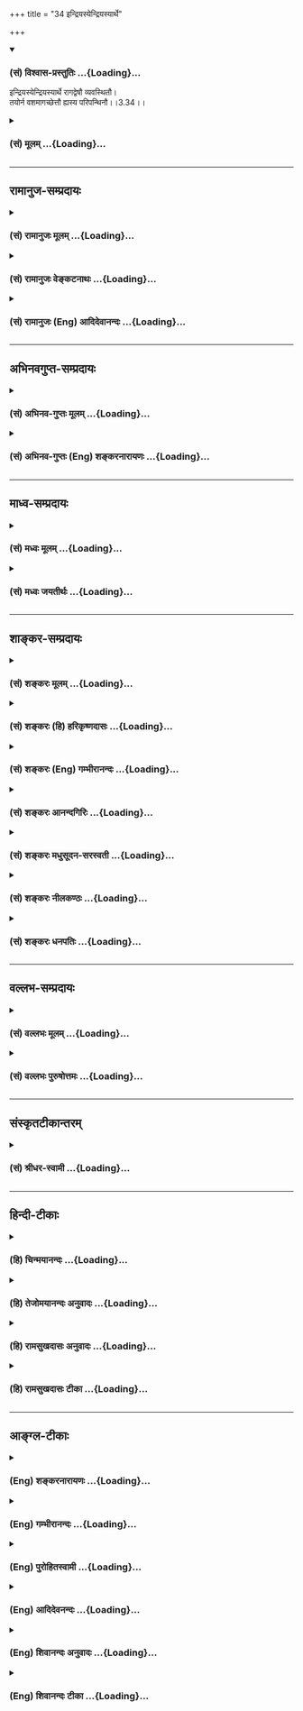 +++
title = "34 इन्द्रियस्येन्द्रियस्यार्थे"

+++
<div class="js_include" newlevelforh1="3" title="(सं) विश्वास-प्रस्तुतिः" unfilled url="/purANam_vaiShNavam/mahAbhAratam/06-bhIShma-parva/03-bhagavad-gItA-parva/saMskRtam/vishvAsa-prastutiH/03_karma-yogaH/34_indriyasyendriyas.md">
<details open><summary><h3>(सं) विश्वास-प्रस्तुतिः ...{Loading}...</h3></summary>

इन्द्रियस्येन्द्रियस्यार्थे रागद्वेषौ व्यवस्थितौ।  
तयोर्न वशमागच्छेत्तौ ह्यस्य परिपन्थिनौ।।3.34।।
</details>
</div>
<div class="js_include collapsed" newlevelforh1="3" title="(सं) मूलम्" unfilled url="/purANam_vaiShNavam/mahAbhAratam/06-bhIShma-parva/03-bhagavad-gItA-parva/saMskRtam/mUlam/03_karma-yogaH/34_indriyasyendriyas.md">
<details><summary><h3>(सं) मूलम् ...{Loading}...</h3></summary>

इन्द्रियस्येन्द्रियस्यार्थे रागद्वेषौ व्यवस्थितौ।  
तयोर्न वशमागच्छेत्तौ ह्यस्य परिपन्थिनौ।।3.34।।
</details>
</div>


_________________
## रामानुज-सम्प्रदायः
<div class="js_include collapsed" newlevelforh1="3" title="(सं) रामानुजः मूलम्" unfilled url="/purANam_vaiShNavam/mahAbhAratam/06-bhIShma-parva/03-bhagavad-gItA-parva/saMskRtam/rAmAnujaH/mUlam/03_karma-yogaH/34_indriyasyendriyas.md">
<details><summary><h3>(सं) रामानुजः मूलम् ...{Loading}...</h3></summary>

।।3.34।। श्रोत्रदिज्ञाने**न्द्रियस्य** अर्थे शब्दादौ
वागादिकर्मे**न्द्रियस्य** च **अर्थे** वचनादौ
प्राचीनवासनाजनिततदनुबुभूषारूपो रागः अवर्जनीयो व्यवस्थितः तदनुभवे
प्रतिहते च अवर्जनीयो द्वेषो व्यवस्थितः तौ एव ज्ञानयोगाय यतमानं
नियमितसर्वेन्द्रियं स्ववशे कृत्वा प्रसह्य स्वकार्येषु नियोजयतः। ततः च
अयम् आत्मस्वरूपानुभवविमुखो विनष्टो भवति। **तयोः न वशम् आगच्छेत्**
ज्ञानयोगारम्भेण रागद्वेषवशम् आगम्य न विनश्येत्। तौ रागद्वेषौ **हि अस्य**
दुर्जयौ शत्रू आत्मज्ञानाभ्यासं वारयतः।

</details>
</div>
<div class="js_include collapsed" newlevelforh1="3" title="(सं) रामानुजः वेङ्कटनाथः" unfilled url="/purANam_vaiShNavam/mahAbhAratam/06-bhIShma-parva/03-bhagavad-gItA-parva/saMskRtam/rAmAnujaH/venkaTanAthaH/03_karma-yogaH/34_indriyasyendriyas.md">
<details><summary><h3>(सं) रामानुजः वेङ्कटनाथः ...{Loading}...</h3></summary>

  
  
।।3.34।। वासनायाः स्वानुरूपचेष्टाहेतुत्वेऽवान्तरव्यापारोऽनन्तरमुच्यत
इत्यभिप्रायेणाह प्रकृत्यनुयायित्वेति। इन्द्रियस्येन्द्रियस्येति वीप्सा
सर्वेन्द्रियसङ्ग्रहार्थेत्यभिप्रायेण ज्ञानेन्द्रियकर्मेन्द्रियोपादानम्।
अर्थशब्दोऽत्र विषयपरः। साध्यस्य च
व्यापारविषयत्वाद्वचनादेरप्यत्रार्थशब्दार्थता दर्शिता। व्यवस्थितौ
इत्यत्रोपसर्गार्थविवरणम् अवर्जनीय इति। वासनाया इच्छाद्वारेणैव
प्रवृत्तिहेतुत्ववचनात् ज्ञानवासनैव कर्महेतुत्ववेषेण कर्मवासनत्युच्यते न
तु वासनान्तरमस्तीत्यपि सूचितं भवति। इन्द्रियस्येन्द्रियस्यार्थे रागद्वेषौ
व्यवस्थितौ इत्युक्ते शब्दादिविषयेषु रागवद्द्वेषोऽपि किं स्वरसवाही इति
शङ्का स्यात् तद्व्युदासायाहतदनुभव इति। ततः किं इति शङ्कायांसदृशं चेष्टते
3।33 इत्यनेनैकीकृत्यानुसन्दधानस्तात्पर्यार्थमाहतावेवमिति।
एवमुक्तवासनानुयायित्वप्रकारेणेत्यर्थः। नियमितसर्वेन्द्रियमित्यनेन बलात्
क्षणमात्रनिमीलनादिनियमनमुच्यतेस्वकार्येष्विति विषयानुभवेषु वचनादानादिषु
कर्मसु चेत्यर्थः। सङ्गात्सञ्जायते इत्यारभ्यबुद्धिनाशात्प्रणश्यति 2।6263
इत्यन्तं पूर्वप्रपञ्चितमवसरे स्मारयति ततश्चायमिति। तयोर्न वशमागच्छेत्
इत्येतन्न तावद्रागद्वेषनिषेधमात्रम् तदा ह्यौचित्यात् ज्ञानयोगाङ्गविधानं
स्यात्। तच्च ज्ञानयोगानादरणीयताप्रकरणासङ्गतम् अतोऽत्र यया वचनव्यक्त्या
ज्ञानयोगानादरणीयता सूच्येत सैव ग्राह्येत्यभिप्रायेणाह ज्ञानयोगेति।
कर्मयोगारम्भे तु चिराभ्यस्तसजातीयविषयेषु प्रवृत्तेर्न
रागद्वेषयोर्बलात्कार इति भावः। आगम्य न विनश्येदिति विनाशहेतुभूतं
तद्वशगमनं परिहरेदित्यर्थः। तद्वशगमने कथं विनाशः इति शङ्कायां
चतुर्थपादमवतारयतितौ हीति। काम एष क्रोध एषः 3।37़ इत्यादिभिः
श्लोकैर्वक्ष्यमाणमाकारमभिप्रेत्यदुर्जयौ शत्रू इत्युक्तम्। परिपन्थित्वं
प्रकृतविषयं योजयति आत्मज्ञानाभ्यासं वारयत इति। मुक्तिघण्टापथे
लुण्टाकवदवस्थितावित्यर्थः।  
  

</details>
</div>
<div class="js_include collapsed" newlevelforh1="3" title="(सं) रामानुजः (Eng) आदिदेवानन्दः" unfilled url="/purANam_vaiShNavam/mahAbhAratam/06-bhIShma-parva/03-bhagavad-gItA-parva/saMskRtam/rAmAnujaH/english/AdidevAnandaH/03_karma-yogaH/34_indriyasyendriyas.md">
<details><summary><h3>(सं) रामानुजः (Eng) आदिदेवानन्दः ...{Loading}...</h3></summary>

3.34 An unavoidable attraction has been fixed for organs of sense like
ear towards the objects like sound, and for organs of action like that
of tongue towards their objects like tasty food. This longing is in the
form of desire to experience these objects, which is caused by old
subtle impressions. When their experience is thwarted, an unavoidable
aversion is experienced. Thus, these two, attachment and aversion, bring
under their control one who aspires to follow Jnana Yoga, and forcibly
engage him in actions appropriate to them, in spite of his having
established some sort of control over the senses. Such an aspirant fails
to get the experience of the self, and therefore becomes completely
lost. So no one practising Jnana Yoga should come under the sway of
attachment and aversion, which are ruinous. These two, attachment and
aversion, are indeed his unconerable foes that deter him from the
practice of Jnana Yoga.

</details>
</div>


_________________
## अभिनवगुप्त-सम्प्रदायः
<div class="js_include collapsed" newlevelforh1="3" title="(सं) अभिनव-गुप्तः मूलम्" unfilled url="/purANam_vaiShNavam/mahAbhAratam/06-bhIShma-parva/03-bhagavad-gItA-parva/saMskRtam/abhinava-guptaH/mUlam/03_karma-yogaH/34_indriyasyendriyas.md">
<details><summary><h3>(सं) अभिनव-गुप्तः मूलम् ...{Loading}...</h3></summary>

।।3.34 3.35।। कथं तर्हि बन्धः इत्थमित्युच्यते +++(N omits इत्थम् K omits
इति)+++। इन्द्रियस्येति। श्रेयानिति। संसारी च प्रतिविषयं रागं द्वेषं च
गृह्णाति यतः कर्माणि आत्मकर्तृकाण्येव विमूढत्वादभिमन्यते इति सममपि
भोजनादिव्यवहारं कुर्वतोः ज्ञानिसंसारिणोरस्त्ययं विशेषः। अयं नः
सिद्धान्तः सर्वथा मुक्तसंगस्य स्वधर्मचारिणो नास्ति कश्चित्
पुण्यपापात्मको बन्धः। स्वधर्मो हि हृदयादनपायी स्वरसनिरूढ +++(N K निगूढः)+++
एव न तेन कश्चिदपि रिक्तो जन्तुर्जायते इत्यत्याज्यः।

</details>
</div>
<div class="js_include collapsed" newlevelforh1="3" title="(सं) अभिनव-गुप्तः (Eng) शङ्करनारायणः" unfilled url="/purANam_vaiShNavam/mahAbhAratam/06-bhIShma-parva/03-bhagavad-gItA-parva/saMskRtam/abhinava-guptaH/english/shankaranArAyaNaH/03_karma-yogaH/34_indriyasyendriyas.md">
<details><summary><h3>(सं) अभिनव-गुप्तः (Eng) शङ्करनारायणः ...{Loading}...</h3></summary>

3.34 See Comment under 3.35

</details>
</div>


_________________
## माध्व-सम्प्रदायः
<div class="js_include collapsed" newlevelforh1="3" title="(सं) मध्वः मूलम्" unfilled url="/purANam_vaiShNavam/mahAbhAratam/06-bhIShma-parva/03-bhagavad-gItA-parva/saMskRtam/madhvaH/mUlam/03_karma-yogaH/34_indriyasyendriyas.md">
<details><summary><h3>(सं) मध्वः मूलम् ...{Loading}...</h3></summary>

।।3.34।। तथापि शक्तितो निग्रहः कार्यः। निग्रहात्सद्यः प्रयोजनाभावेऽपि
भवत्येवातिप्रयत्नत इत्याशयवानाह इन्द्रियस्येति। तथा ह्युक्तम् संस्कारो
बलवानेष ब्रह्माद्या अपि तद्वशाः। तथापि सोऽन्यथाकर्तुं शक्यतेऽतिप्रयत्नतः
इति।

</details>
</div>
<div class="js_include collapsed" newlevelforh1="3" title="(सं) मध्वः जयतीर्थः" unfilled url="/purANam_vaiShNavam/mahAbhAratam/06-bhIShma-parva/03-bhagavad-gItA-parva/saMskRtam/madhvaH/jayatIrthaH/03_karma-yogaH/34_indriyasyendriyas.md">
<details><summary><h3>(सं) मध्वः जयतीर्थः ...{Loading}...</h3></summary>

।।3.34।। इन्द्रियस्य इत्यस्य सङ्गतिमाह **तथापी**ति। एवं तर्हिमयि सर्वाणि
कर्माणि 3।30 इतिविधानं फलकथनं च व्यर्थमित्याशङ्क्येति भावः।
यद्यपिप्रकृतिं यान्ति भूतानि 3।33 इति निग्रहोऽकिञ्चित्करस्तस्यापि
व्याहतमेतदुच्यत इत्यत उक्तं **निग्रहा**दिति।
निग्रहादित्याद्याशयवांस्तथापीत्याद्याहेति योजना। अत्रागमसम्मतिमाह
**तथाही**ति।

</details>
</div>


_________________
## शाङ्कर-सम्प्रदायः
<div class="js_include collapsed" newlevelforh1="3" title="(सं) शङ्करः मूलम्" unfilled url="/purANam_vaiShNavam/mahAbhAratam/06-bhIShma-parva/03-bhagavad-gItA-parva/saMskRtam/shankaraH/mUlam/03_karma-yogaH/34_indriyasyendriyas.md">
<details><summary><h3>(सं) शङ्करः मूलम् ...{Loading}...</h3></summary>

।।3.34।। **इन्द्रियस्येन्द्रियस्य अर्थे** सर्वेन्द्रियाणामर्थे
शब्दादिविषये इष्टे रागः अनिष्टे द्वेषः इत्येवं प्रतीन्द्रियार्थं
**रागद्वेषौ** अवश्यंभाविनौ तत्र अयं पुरुषकारस्य शास्त्रार्थस्य च विषय
उच्यते। शास्त्रार्थे प्रवृत्तः पूर्वमेव रागद्वेषयोर्वशं नागच्छेत्। या हि
पुरुषस्य प्रकृतिः सा रागद्वेषपुरःसरैव स्वकार्ये पुरुषं प्रवर्तयति। तदा
स्वधर्मपरित्यागः परधर्मानुष्ठानं च भवति। यदा पुनः रागद्वेषौ
तत्प्रतिपक्षेण नियमयति तदा शास्त्रदृष्टिरेव पुरुषः भवति न प्रकृतिवशः।
तस्मात् **तयोः** रागद्वेषयोः **वशं न आगच्छेत्** यतः **तौ हि अस्य**
पुरुषस्य **परिपन्थिनौ** श्रेयोमार्गस्य विघ्नकर्तारौ तस्करौ इव
पथीत्यर्थः।। तत्र रागद्वेषप्रयुक्तो मन्यते शास्त्रार्थमप्यन्यथा
परधर्मोऽपि धर्मत्वात् अनुष्ठेय एव इति तदसत्

</details>
</div>
<div class="js_include collapsed" newlevelforh1="3" title="(सं) शङ्करः (हि) हरिकृष्णदासः" unfilled url="/purANam_vaiShNavam/mahAbhAratam/06-bhIShma-parva/03-bhagavad-gItA-parva/saMskRtam/shankaraH/hindI/harikRShNadAsaH/03_karma-yogaH/34_indriyasyendriyas.md">
<details><summary><h3>(सं) शङ्करः (हि) हरिकृष्णदासः ...{Loading}...</h3></summary>

।।3.34।। यदि सभी जीव अपनीअपनी प्रकृतिके अनुरूप ही चेष्टा करते हैं
प्रकृतिसे रहित कोई है ही नहीं तब तो पुरुषके प्रयत्नकी आवश्यकता न रहनेसे
विधिनिषेध बतलानेवाला शास्त्र निरर्थक होगा इसपर यह कहते हैं इन्द्रिय
इन्द्रियके अर्थमें अर्थात् सभी इन्द्रियोंके शब्दादि विषयोंमें राग और
द्वेष स्थित हैं अर्थात् इष्टमें राग और अनिष्टमें द्वेष ऐसे प्रत्येक
इन्द्रियके विषयमें राग और द्वेष दोनों अवश्य रहते हैं। वहाँ
पुरुषप्रयत्नकी और शास्त्रकी आवश्यकताका विषय इस प्रकार बतलाते हैं
शास्त्रानुसार बर्तनेमें लगे हुए मनुष्यको चाहिये कि वह पहलेसे ही
रागद्वेषके वशमें न हो। अभिप्राय यह कि मनुष्यकी जो प्रकृति है वह
रागद्वेषपूर्वक ही अपने कार्यमें मनुष्यको नियुक्त करती है। तब स्वाभाविक
ही स्वधर्मका त्याग और परधर्मका अनुष्ठान होता है। परंतु जब यह जीव
प्रतिपक्षभावनासे रागद्वेषका संयम कर लेता है तब केवल शास्त्रदृष्टिवाला हो
जाता है फिर यह प्रकृतिके वशमें नहीं रहता। इसलिये ( कहते हैं कि )
मनुष्यको रागद्वेषके वशमें नहीं होना चाहिये क्योंकि वे ( रागद्वेष ) ही इस
जीवके परिपन्थी हैं अर्थात् चोरकी भाँति कल्याणमार्गमें विघ्न करनेवाले
हैं।

</details>
</div>
<div class="js_include collapsed" newlevelforh1="3" title="(सं) शङ्करः (Eng) गम्भीरानन्दः" unfilled url="/purANam_vaiShNavam/mahAbhAratam/06-bhIShma-parva/03-bhagavad-gItA-parva/saMskRtam/shankaraH/english/gambhIrAnandaH/03_karma-yogaH/34_indriyasyendriyas.md">
<details><summary><h3>(सं) शङ्करः (Eng) गम्भीरानन्दः ...{Loading}...</h3></summary>

3.34 Raga-dvesau, attraction and repulsion, in the following
manner-attraction towards desirable things, and repulsion against
undesirable things; (vyavasthitau, are ordained,) are sure to occur,
arthe, with regard to objects such as sound etc.; indriyasya indriyasya,
of all the organs, with regard to each of the organs. As to that, the
scope of personal effort and scriptural purpose are being stated as
follows: One who is engaged in the subject-matter of the scriptures
should, in the very beginning, not come under the influence of love and
hatred. For, that which is the nature of a person impels him to his
actions, verily under the influence eof love and hatred. And then follow
the rejection of one's own duty and the undertaking of somody else's
duty. On the other hand, when a person controls love and hatred with the
help of their opposites \[Ignorance, the cause of love and hatred, has
discrimination as its opposite.\], then he becomes mindful only of the
scriptural teachings; he ceases to be led by his nature. Therefore, na
agacchet, one should not come; vasam, under the sway; tayoh, of these
two, of love and hatred; hi because; tau, they; are asya, his, this
person's pari-panthinau, adversaries, who, like robbers, put obstacles
on his way to Liberation. This is the meaning. In this world, one
impelled by love and hatred misinterprets even the teaching of the
scriptures, and thinks that somody else's duty, too, has to be
undertaken just because it is a duty! That is wrong:

</details>
</div>
<div class="js_include collapsed" newlevelforh1="3" title="(सं) शङ्करः आनन्दगिरिः" unfilled url="/purANam_vaiShNavam/mahAbhAratam/06-bhIShma-parva/03-bhagavad-gItA-parva/saMskRtam/shankaraH/AnandagiriH/03_karma-yogaH/34_indriyasyendriyas.md">
<details><summary><h3>(सं) शङ्करः आनन्दगिरिः ...{Loading}...</h3></summary>

।।3.34।। सर्वस्य भूतवर्गस्य प्रकृतिवशवर्तित्वे
लौकिकवैदिकपुरुषकारविषयाभावाद्विधिनिषेधानर्थक्यमिति शङ्कते **यदीति।** ननु
यस्य न प्रकृतिरस्ति तस्य पुरुषकारसंभवादर्थवत्त्वं तद्विषये
विधिनिषेधयोर्भविष्यति नेत्याह **नचेति।** शङ्कितदोषं श्लोकेन परिहरति
**इदमित्यादिना।** वीप्सायाः सर्वकरणागोचरत्वं दर्शयति **सर्वेति।**
प्रत्यर्थं रागद्वेषयोरव्यवस्थायाः प्राप्तौ प्रत्यादिशति **इष्ट इति।**
प्रतिविषयं विभागेन तयोरन्यतरस्यावश्यकत्वेऽपि पुरुषकारविषयाभावप्रयुक्त्या
प्रागुक्तं दूषणं कथं समाधेयमित्याशङ्क्याह **तत्रेति।**
तयोरित्याद्यवतारितं भागं विभजते **शास्त्रार्थ इति।**
प्रकृतिवशत्वाज्जन्तोर्नैव नियोज्यत्वमित्याशङ्क्याह **या** **हीति।**
रागद्वेषद्वारा प्रकृतिवशवर्तित्वे स्वधर्मत्यागादि दुर्वारमित्युक्तम्
इदानीं विवेकविज्ञानेन रागादिनिवारणे शास्त्रीयदृष्ट्या प्रकृतिपारवश्यं
परिहर्तुं शक्यमित्याह **यदेति।** मिथ्याज्ञाननिबन्धनौ हि रागद्वेषौ
तत्प्रतिपक्षत्वं विवेकविज्ञानस्य मिथ्याज्ञानविरोधित्वादवधेयम्।
रागद्वेषयोर्मूलनिवृत्त्या निवृत्तौ प्रतिबन्धध्वंसे
कार्यसिद्धिमभिसंधायोक्तं **तदेति।** एवकारस्यान्ययोगव्यवच्छेदकत्वं
दर्शयति **नेति।** पूर्वोक्तं नियोगमुपसंहरति **तस्मादिति।** तत्र हेतुमाह
**यत इति।** हिशब्दोपात्तो हेतुर्यत इति प्रकटितः स च पूर्वेण तच्छब्देन
संबन्धनीयः। पुरुषपरिपन्थित्वमेव तयोः सोदाहरणं स्फोरयति
**श्रेयोमार्गस्येति।**

</details>
</div>
<div class="js_include collapsed" newlevelforh1="3" title="(सं) शङ्करः मधुसूदन-सरस्वती" unfilled url="/purANam_vaiShNavam/mahAbhAratam/06-bhIShma-parva/03-bhagavad-gItA-parva/saMskRtam/shankaraH/madhusUdana-sarasvatI/03_karma-yogaH/34_indriyasyendriyas.md">
<details><summary><h3>(सं) शङ्करः मधुसूदन-सरस्वती ...{Loading}...</h3></summary>

।।3.34।। ननु सर्वस्य प्राणिवर्गस्य प्रकृतिवशवर्तित्वे
लौकिकवैदिकपुरुषकारविषयाभावाद्विधिनिषेधानर्थक्यं प्राप्तं नच
प्रकृतिशून्यः कश्चिदस्ति यं प्रति तदर्थवत्त्वं स्यादित्यत आह
इन्द्रिस्येन्द्रियस्येति वीप्सया सर्वेषामिन्द्रियाणामर्थे विषये शब्दे
स्पर्शे रुपे रसे गन्धे च एवं कर्मेन्द्रिविषयेऽपि वचनादावनुकूले
शास्त्रनिषिद्धेऽपि रागः प्रतिकूले शास्त्रविहितेऽपि द्वेष इत्येवं
प्रतीन्द्रियार्थं रागद्वेषौ व्यवस्थितावानुकूल्यप्रातिकूल्यव्यवस्थया
स्थितौ नत्वनियमेन सर्वत्र तौ भवतः। तत्र पुरुषकारस्य शास्त्रस्य चायं
विषयो यत्तयोर्वशं नागच्छेदिति। कथं। या हि पुरुषस्य प्रकृतिः सा
बलवदनिष्टानुबन्धित्वज्ञानाभावसहकृतेष्टसाधनत्वज्ञाननिबन्धनं रागं
पुरस्कृत्यैव शास्त्रनिषिद्धे कलञ्जभक्षणादौ प्रवर्तयति तथा
बलवदिष्टसाधनत्वज्ञानाभावसहकृतानिष्टसाधनत्वज्ञाननिबन्धनं द्वेषं
पुरस्कृत्यैव शास्त्रविहितादपि सन्ध्यावन्दनादेर्निवर्तयति। तत्र शास्त्रेण
प्रतिषिद्धस्य बलवदनिष्टानुबन्धित्वे ज्ञापिते सहकार्यभावात्केवलं
दृष्टेष्टसाधनताज्ञानं मधुविषसंपृक्तान्नभोजनइव तत्र न रागं जनयितुं
शक्नोति। एवं विहितस्य शास्त्रेण बलवदिष्टानुबन्धित्वे बोधिते
सहकार्यभावात्केवलमनिष्टसाधनत्वज्ञानं भोजनादाविव तत्र न द्वेषं जनयितुं
शक्नोति। ततश्चाप्रतिबद्धं शास्त्रं विहिते पुरुषं प्रवर्तयति निषिद्धाच्च
निवर्तयतीति शास्त्रीयविवेकविज्ञानप्राबल्येन स्वाभाविकरागद्वेषयोः
कारणोपमर्देनोपमर्दान्न प्रकृतिर्विपरीतमार्गे पुरुषं शास्त्रदृष्टिं
प्रवर्तयितुं शक्नोतीति न शास्त्रस्य पुरुषकारस्य च वैयर्थ्यप्रसङ्गः। तयो
रागद्वेषयोर्वशं नागच्छेत्तदधीनो न प्रवर्तेत निवर्तेत वा। किंतु
शास्त्रीयतद्विपक्षज्ञानेन तत्कारणविघटनद्वारा तौ नाशयेत्। हि यस्मात् तौ
रागद्वेषौ स्वाभाविकदोषप्रयुक्तौ अस्य पुरुषस्य श्रेयोर्थिनः परिपन्थिनौ
शत्रू श्रेयोमार्गस्य विघ्नकर्तारौ दस्यूइव पथिकस्य। इदं चद्वये ह
प्राजापत्या देवाश्चासुराश्च ततः कानीयसा एव देवा ज्यायसा असुरास्त एषु
लोकेष्वस्पर्धन्त इत्यादिश्रुतौ
स्वाभाविकरागद्वेषनिमित्तशास्त्रविपरीतप्रवृत्तिमसुरत्वेन
शास्त्रीयप्रवृत्तिं च देवत्वेन निरूप्य व्याख्यातमतिविस्तरेणेत्युपरम्यते।

</details>
</div>
<div class="js_include collapsed" newlevelforh1="3" title="(सं) शङ्करः नीलकण्ठः" unfilled url="/purANam_vaiShNavam/mahAbhAratam/06-bhIShma-parva/03-bhagavad-gItA-parva/saMskRtam/shankaraH/nIlakaNThaH/03_karma-yogaH/34_indriyasyendriyas.md">
<details><summary><h3>(सं) शङ्करः नीलकण्ठः ...{Loading}...</h3></summary>

।।3.34।। एवं तर्हि पुरुषस्य स्वातन्त्र्याभावाद्विधिनिषेधशास्त्रं
व्यर्थमित्याशङ्क्याह **इन्द्रियस्येति।** इन्द्रियस्येन्द्रियस्येति
द्विर्वचनं वीप्सायाम्। प्रतीन्द्रियं स्वे स्वेऽर्थे शब्दादौ वचनादौ च
विषये रागद्वेषौ अनुकूले रागः प्रतिकूले द्वेषश्च व्यवस्थितौ नित्यसंबद्धौ
तत्र तयोर्वशं नागच्छेदिति शास्त्रस्याभ्यनुज्ञा। पुरुषस्य च तदनुष्ठाने
स्वातन्त्र्यमस्ति। हि यतः तौ रागद्वेषावेवास्य प्राणिनः परिपन्थिनौ
विरोधिनौ दृष्टद्वारेण प्रवर्तकत्वात्। न तु प्रकृत्यनुसारी ईश्वरोऽस्य
परिपन्थी। तस्य वैषम्यादिदोषापत्तेः। अयं भावः यथा ह्यस्तनेन
स्वाज्ञोल्लङ्घनजेनापराधेन कुपितो राजाऽपराधिनं हि निगडादौ निग्रहीतुं
स्वीयान्भटान्प्रवर्तयति स एवाद्यतनेन दानमानेन प्रसादित एनं तेषामेव
भटानामाधिपत्ये नियुङ्क्ते। एवं पूर्वकर्मानुसारी ईश्वरो रागादिद्वारा
पुरुषं बाधमानोऽपि विधिप्रतिषेधशास्त्रानुसारिणा तेनैव भक्ति
ध्यानप्रणिधानेनावर्जितः एनं रागादिजये नियुङ्क्ते
तस्माद्विधिप्रतिषेधशास्त्रस्य नानर्थक्यम्। पुरुषस्य
स्वातन्त्र्यसत्त्वात्। नापीश्वरे वैषम्यादिकम्। प्राणिकर्मायत्तत्वादिति।

</details>
</div>
<div class="js_include collapsed" newlevelforh1="3" title="(सं) शङ्करः धनपतिः" unfilled url="/purANam_vaiShNavam/mahAbhAratam/06-bhIShma-parva/03-bhagavad-gItA-parva/saMskRtam/shankaraH/dhanapatiH/03_karma-yogaH/34_indriyasyendriyas.md">
<details><summary><h3>(सं) शङ्करः धनपतिः ...{Loading}...</h3></summary>

।।3.34।। ननु सर्वस्यापि प्राणिजातस्य प्रकृत्यायत्तत्वात्पुरुषकारस्य
विषयालाभाद्विधिनिषेधशास्त्रानर्थक्यं प्राप्तमित्याशङक्याह
**इन्द्रियस्येति।** सर्वेन्द्रियाणामर्थे शब्दादिविषये इष्टे रागोऽनिष्टे
द्वेष इति प्रतिविषयं रागद्वेषाववश्यंभाविनौ तस्मात्तयोर्वशं
नागच्छेत्तदधीनो न प्रवर्त्तेत। तत्रायमेव पुरुषप्रयत्नस्य शास्त्रस्य च
विषय उच्यते। तथाहि इन्द्रियार्थसंनिकर्षे पदार्थ ज्ञानं ततो
मिथ्याज्ञानवशात्तत्र रागादिः प्रकृतिश्च रागादिपुरःसरैव पुरुषं स्वकार्ये
प्रवर्तयति तदा निषिद्धाचरणं विहितत्यागश्च संपद्यते। यदा पुनः
शास्त्रदृष्ट्या पूर्वमेव यथावद्वस्तु प्रतिभाति तदा मिथ्याज्ञाननिवृत्त्या
रागादिर्निवर्तते। सहकारीनिवृत्त्या च प्रकृतिः प्रवर्तयितुं न शक्नोति।
तस्मात्प्रथममेव पुरुषकारेण रागद्वेषयोर्वशं नागच्छेत्। नच पुरुषकारे
शास्त्रे च प्रवृत्तिरेव न सिध्यति प्रकृत्तेः प्रतिबन्धिकायाः सत्त्वादिति
वाच्यम्। अदृष्टस्य दृष्टसामग्रींविना प्रतिबन्धकत्वाभावात्। ननु
तुल्यन्यायेन दृष्टस्यापि शास्त्रादौ प्रवृत्तिरुपस्यादृष्टापेक्षतया
प्रकृत्यधीनत्वमेव पुनरागतमिति चेत्तर्हि तदनुकूलसंस्कारोऽपि
ब्राह्मणाद्यधिकारिजनेऽस्त्येवेति न काचिदनुपपत्तिः। नच ततएव सर्वं
भविष्यति किं विधिनिषेधमोक्षपरैः शास्त्रैरिति वाच्यम्। अदृष्टस्य
दृष्टसामग्र्यपेक्षाया आवश्यकत्वस्योक्तत्वात्। तथाच यथा लोके संस्काररुपेण
स्थितस्य कामस्य कामिनीदर्शनमुद्बोधकं तथा शास्त्रमपि। ननु शास्त्रश्रवणे
प्रवृत्तिजनकस्य तस्य किमुद्दीपकमितिचेत् यथा जनकस्य क्रीडार्थमुद्यानं
गतस्याकस्मिकं सिद्धवाक्यश्रवणं यथावा कार्यान्तरवशाच्छ्रवणशालायामागतस्य
तत्रत्यशब्दश्रवणं यथावा केनचिल्लौकिकेन निमित्तेन मित्रतां प्राप्तस्य
कस्यचिच्छिष्टस्य वचनमिति गृहाणेत्यलं विस्तरेण। हि यस्मात्तौ रागद्वेषौ
अस्य पुरुषस्य परिपन्थिनौ श्रेयोमार्गस्य विघ्नकरौ तस्कराविव पथि।

</details>
</div>


_________________
## वल्लभ-सम्प्रदायः
<div class="js_include collapsed" newlevelforh1="3" title="(सं) वल्लभः मूलम्" unfilled url="/purANam_vaiShNavam/mahAbhAratam/06-bhIShma-parva/03-bhagavad-gItA-parva/saMskRtam/vallabhaH/mUlam/03_karma-yogaH/34_indriyasyendriyas.md">
<details><summary><h3>(सं) वल्लभः मूलम् ...{Loading}...</h3></summary>

।।3.34।। नन्वेवं सति विधिनिषेधवैयर्थ्यं
प्रकृत्यधीनत्वात्सर्वस्येत्याशङ्क्याह इन्द्रियस्येति। न हि विधिनिषेधौ
तत्त्वज्ञात्यन्ताज्ञयोः प्रवर्त्तकौ अविषयत्वात्। किन्तु मध्यमस्येति
इन्द्रियरसवानेवाधिकारीति तस्य प्रतीन्द्रियार्थं रागद्वेषावन्तरस्वकृतौ
व्यवस्थितौ तदनधीनत्वमेव सिद्धिहेतुरिति अतस्तयोर्न वशमागच्छेत् तौ ह्यस्य
परिपन्थिनौ विवेकवित्तस्य कुपथप्रापकौ प्रसभं घातकावित्यर्थः।

</details>
</div>
<div class="js_include collapsed" newlevelforh1="3" title="(सं) वल्लभः पुरुषोत्तमः" unfilled url="/purANam_vaiShNavam/mahAbhAratam/06-bhIShma-parva/03-bhagavad-gItA-parva/saMskRtam/vallabhaH/puruShottamaH/03_karma-yogaH/34_indriyasyendriyas.md">
<details><summary><h3>(सं) वल्लभः पुरुषोत्तमः ...{Loading}...</h3></summary>

  
  
।।3.34।। ननु प्रकृतेर्भगवद्दत्तसामर्थ्यान्निग्रहादीनामसाधकत्वे
पुरुषसज्जीवानां कथं फलसिद्धिः इत्यत आहुः इन्द्रियस्येन्द्रियस्यार्थ इति।
इन्द्रियस्य इन्द्रियाणां जात्यभिप्रायेणैकवचनम् इन्द्रियस्यार्थे रूपादौ
रागद्वेषौ व्यवस्थितौ नियतभाव्यौ। इष्टे रागोऽनिष्टे द्वेषः। अवश्यमेतौ
भाविनौ। तयोरिष्टानिष्टयोः रागद्वेषयोर्वा वशं नागच्छेत्। यतस्तावस्य
परिपन्थिनौ द्वेषिणौ मार्गविच्छेदकौ। अत्रायमर्थः मायायाः स्वीयान्तानां
तत्सम्बन्धिनां च मोहनसामर्थ्यं भगवता दत्तमतः पुरुषांशो जीव
इन्द्रियादिवशं नागच्छेत्तदा मोहो न भवेत्। मायायाः
स्वसम्बन्धिमोहकसामर्थ्यज्ञापनायैव पूर्वं भूतानीति नपुंसकलिङ्गमुक्तम्।
अत्रोपदेशे चास्येत्यनेन पुल्लिङ्गमुक्तं विषयादिसङ्गस्य मोहरूपत्वादेव
श्रीभागवते 3।31।35 न तथाऽस्य भवेन्मोहो बन्धश्चात्मप्रसङ्गतः।
योषित्सङ्गाद्यथा पुंसो यथा तत्सङ्गिसङ्गतः।। इत्युक्तम्।  
  

</details>
</div>


_________________
## संस्कृतटीकान्तरम्
<div class="js_include collapsed" newlevelforh1="3" title="(सं) श्रीधर-स्वामी" unfilled url="/purANam_vaiShNavam/mahAbhAratam/06-bhIShma-parva/03-bhagavad-gItA-parva/saMskRtam/shrIdhara-svAmI/03_karma-yogaH/34_indriyasyendriyas.md">
<details><summary><h3>(सं) श्रीधर-स्वामी ...{Loading}...</h3></summary>

।।3.34।। नन्वेवं प्रकृत्यधीनैव चेत्पुरुषस्य प्रवृत्तिः तर्हि
विधिनिषेधवैयर्थ्यं प्राप्तमित्याशङ्क्याह **इन्द्रियस्येन्द्रियस्येति।**
वीप्सया प्रत्येकं सर्वेषामिन्द्रियाणामित्युक्तम्। अर्थे
स्वस्वविषयेऽनुकूले रागः प्रतिकूले द्वेषश्चेत्येवं रागद्वेषौ
व्यवस्थिताववश्यंभाविनौ। ततश्च तदनुरूपा प्रवृत्तिरिति भूतानां प्रकृतिः
तथापि तयोर्वशवर्ती न भवेदिति शास्त्रेण नियम्यते। हि यस्मादस्य
मुमुक्षोस्तौ परिपन्थिनौ प्रतिपक्षौ। अयं भावः। विषयस्मरणादिना
रागद्वेषावुत्पाद्यानवहितं पुरुषमनर्थेऽपि गम्भीरे स्रोतसीव
प्रकृतिर्बलात्प्रवर्तयति शास्त्रं तु ततः प्रागेव विषयेषु
रागद्वेषप्रतिबन्धके परमेश्वरभजनादौ प्रवर्तयति।
गम्भीरस्रोतःपातात्पूर्वमेव नावमाश्रित इव नानर्थं प्राप्नोतीति।

</details>
</div>


_________________
## हिन्दी-टीकाः
<div class="js_include collapsed" newlevelforh1="3" title="(हि) चिन्मयानन्दः" unfilled url="/purANam_vaiShNavam/mahAbhAratam/06-bhIShma-parva/03-bhagavad-gItA-parva/hindI/chinmayAnandaH/03_karma-yogaH/34_indriyasyendriyas.md">
<details><summary><h3>(हि) चिन्मयानन्दः ...{Loading}...</h3></summary>

।।3.34।। पूर्व श्लोक में कहा गया था कि शास्त्राध्ययन करने वाला ज्ञानवान्
पुरुष भी नैतिकता का उच्च जीवन जीने में अपने को असमर्थ पाता है क्योंकि
उसकी कुछ निम्न स्तर की प्रवृत्तियाँ कभीकभी उससे अधिक शक्तिशाली सिद्ध
होती हैं। सर्वत्र अनुपलब्ध औषधि का उपचार लिख देना रोग का निवारण करना
नहीं कहलाता। दार्शनिक तत्त्ववेत्ता का यह कर्तव्य है कि वह केवल हमारे
वर्तमान जीवन की दुर्बलताओं को ही नहीं दर्शाये बल्कि पूर्णत्व की स्थिति
का ज्ञान कराकर उस साधन मार्ग को भी दिखाये जिससे हम दोषमुक्त होकर
पूर्णस्वरूप में स्थित हो सकें। केवल ऐसा करके ही वह दार्शनिक तत्त्वविज्ञ
पुरुष अपनी पीढ़ी को कृतार्थ कर सकता है। यह सत्य है कि प्रत्येक मनुष्य
अपने स्वभावानुसार कार्य करता है परन्तु यह स्वभाव वह अपने कर्म एवं
विचारों के द्वारा बनाता है और न कि किसी अन्य के कारण। अत यहाँ पुरुषार्थ
के लिये अवसर है। उसी को यहाँ श्रीकृष्ण बता रहे हैं। प्रत्येक इन्द्रिय के
विषय के प्रति प्रत्येक व्यक्ति के मन में राग अथवा द्वेष उत्पन्न होता है।
शब्दस्पर्शादि इन्द्रियों के विषय स्वयं किसी भी प्रकार हमारे अन्तकरण में
दुख या विक्षेप उत्पन्न नहीं कर सकते। विषयों के ग्रहण करके मन किसी के
प्रति राग और किसी के प्रति द्वेष रखता है और मन के इन रागद्वेषों के कारण
प्रिय या अप्रिय विषय के दर्शन अथवा प्राप्ति से मनुष्य को हर्ष या विषाद
होता है। स्वयं रागद्वेष्ा को उत्पन्न करके मनुष्य का फिर प्रयत्न होता है
प्रिय की प्राप्ति और अप्रिय का त्याग। विषयों के प्रति राग और द्वेष सदा
परिवर्तित होते रहने के कारण वह सदा ही क्षुब्धचित्त बना रहता है।
श्रीकृष्ण कहते हैं कि ये रागद्वेष ही लुटेरे हैं जो मन की शांति का हरण कर
लेते हैं और जिनके कारण मनुष्य सच्चा जीवन नहीं जी पाता। वास्तव में यह दुख
की बात है। वस्तुस्थिति को दर्शाकर भगवान् समस्त साधकों को उपदेश देते हैं
कि मनुष्य को चाहिये कि वह इन दोनों के वश में न होवे। प्रत्यक्ष या
अप्रत्यक्ष किसी भी रूप में बाह्य जगत् से पलायन करने का उपदेश गीता में
कहीं पर भी नहीं मिलता। भगवान् का उपदेश तो यहाँ और अभी जीवन की उपलब्ध
परिस्थितियों में शरीर मन और बुद्धि के माध्यम से सब अनुभवों को प्राप्त
करते हुये जीने के लिये है। आग्रह केवल इस बात का है कि सभी परिस्थितियों
में मनुष्य को मन आदि उपाधियों का स्वामी बनकर रहना चाहिये और न कि उनका
दास बनकर। इस प्रकार के स्वामित्व को प्राप्त करने का उपाय राग और द्वेष से
मुक्त हो जाना है।  
  
रागद्वेष से मुक्ति पाने के लिये मिथ्या अहंकार तथा तज्जनित अन्य
प्रवृत्तियों को समाप्त करना चाहिये क्योंकि राग और द्वेष अहंकार से
सम्बन्धित हैं। इसलिए अहंकाररहित कर्म करने पर वासनाओं का क्षय हो जाता है।
वासनाओं से उत्पन्न होता है मन और वहीं पर अहंकार का खेल होता है। जैसेजैसे
वासनायें क्षीण होती जाती हैं वैसेवैसे मन भी नष्ट हो जाता है। मन के नष्ट
होने पर शुद्ध आत्मा का प्रतिबिम्ब रूप अहंकार भी नष्ट हो जाता है। भगवान्
वासना क्षय का उपाय निम्न श्लोक में बताते हैं

</details>
</div>
<div class="js_include collapsed" newlevelforh1="3" title="(हि) तेजोमयानन्दः अनुवादः" unfilled url="/purANam_vaiShNavam/mahAbhAratam/06-bhIShma-parva/03-bhagavad-gItA-parva/hindI/tejomayAnandaH/anuvAdaH/03_karma-yogaH/34_indriyasyendriyas.md">
<details><summary><h3>(हि) तेजोमयानन्दः अनुवादः ...{Loading}...</h3></summary>

।।3.34।। इन्द्रियइन्द्रिय (अर्थात् प्रत्येक इन्द्रिय) के विषय के प्रति
(मन में) रागद्वेष रहते हैं; मनुष्य को चाहिये कि वह उन दोनों के वश में न
हो; क्योंकि वे इसके (मनुष्य के) शत्रु हैं।।

</details>
</div>
<div class="js_include collapsed" newlevelforh1="3" title="(हि) रामसुखदासः अनुवादः" unfilled url="/purANam_vaiShNavam/mahAbhAratam/06-bhIShma-parva/03-bhagavad-gItA-parva/hindI/rAmasukhadAsaH/anuvAdaH/03_karma-yogaH/34_indriyasyendriyas.md">
<details><summary><h3>(हि) रामसुखदासः अनुवादः ...{Loading}...</h3></summary>

।।3.34।। इन्द्रिय-इन्द्रियके अर्थमें (प्रत्येक इन्द्रियके प्रत्येक
विषयमें) मनुष्यके राग और द्वेष व्यवस्थासे (अनुकूलता और प्रतिकूलताको
लेकर) स्थित हैं। मनुष्यको उन दोनोंके वशमें नहीं होना चाहिये; क्योंकि वे
दोनों ही इसके (पारमार्थिक मार्गमें विघ्न डालनेवाले) शत्रु हैं।

</details>
</div>
<div class="js_include collapsed" newlevelforh1="3" title="(हि) रामसुखदासः टीका" unfilled url="/purANam_vaiShNavam/mahAbhAratam/06-bhIShma-parva/03-bhagavad-gItA-parva/hindI/rAmasukhadAsaH/TIkA/03_karma-yogaH/34_indriyasyendriyas.md">
<details><summary><h3>(हि) रामसुखदासः टीका ...{Loading}...</h3></summary>

3.34।।***व्याख्या--*'इन्द्रियस्येन्द्रियस्यार्थे रागद्वेषौ
व्यवस्थितौ'--**प्रत्येक इन्द्रियके प्रत्येक विषयमें राग-द्वेषको अलग-अलग
स्थित बतानेके लिये यहाँ **'इन्द्रियस्य'** पद दो बार प्रयुक्त हुआ है।
तात्पर्य यह है कि प्रत्येक इन्द्रिय-(श्रोत्र, त्वचा, नेत्र, रसना और
घ्राण-) के प्रत्येक विषय-(शब्द, स्पर्श, रूप, रस और गन्ध-) में
अनुकूलता-प्रतिकूलताकी मान्यतासे मनुष्यके राग-द्वेष स्थित रहते हैं।
इन्द्रियके विषयमें अनुकूलताका भाव होनेपर मनुष्यका उस विषयमें 'राग' हो
जाता है और प्रतिकूलताका भाव होनेपर उस विषयमें 'द्वेष' हो जाता
है। वास्तवमें देखा जाय तो राग-द्वेष इन्द्रियोंके विषयोंमें नहीं रहते। यदि
विषयोंमें राग-द्वेष स्थित होते तो एक ही विषय सभीको समानरूपसे प्रिय अथवा
अप्रिय लगता। परन्तु ऐसा होता नहीं; जैसे--वर्षा किसानको तो प्रिय लगती है,
पर कुम्हारको अप्रिय। एक मनुष्यको भी कोई विषय सदा प्रिय या अप्रिय नहीं
लगता; जैसे--ठंडी हवा गरमीमें अच्छी लगती है, पर सरदीमें बुरी। इस प्रकार
सब विषय अपने अनुकूलता या प्रतिकूलताके भावसे ही प्रिय अथवा अप्रिय लगते
हैं अर्थात् मनुष्य विषयोंमें अपना अनुकूल या प्रतिकूल भाव करके उनको अच्छा
या बुरा मानकर राग-द्वेष कर लेता है। इसलिये भगवान्ने राग-द्वेषको प्रत्येक
इन्द्रियके प्रत्येक विषयमें स्थित बताया है।  
  
वास्तवमें राग-द्वेष माने हुए 'अहम्'-(मैं-पन-) में रहते हैं **(टिप्पणी प₀
176)**। शरीरसे माना हुआ सम्बन्ध हीअहम् कहलाता है। अतः जबतक शरीरसे माना
हुआ सम्बन्ध रहता है, तबतक उसमें रागद्वेष रहते हैं और वे ही राग-द्वेष,
बुद्धि, मन, इन्द्रियों तथा इन्द्रियोंके विषयोंमें प्रतीत होते हैं। इसी
अध्यायके सैंतीसवेंसे तैंतालीसवें श्लोकतक भगवान्ने इन्हीं राग-द्वेषको
'काम' और 'क्रोध' के नामसे कहा है। राग और द्वेषके ही स्थूलरूप काम और
क्रोध हैं। चालीसवें श्लोकमें बताया है कि यह 'काम' इन्द्रियों, मन और
बुद्धिमें रहता है। विषयोंकी तरह इनमें (इन्द्रियों, मन और बुद्धिमें)
'काम' की प्रतीति होनेके कारण ही भगवान्ने इनको 'काम' का निवास-स्थान बताया
है। जैसे विषयोंमें राग-द्वेषकी प्रतीतिमात्र है, ऐसे ही इन्द्रियों, मन और
बुद्धिमें भी रागद्वेषकी प्रतीतिमात्र है। ये इन्द्रियाँ मन और बुद्धि तो
केवल कर्म करनेके करण (औजार) हैं। इनमें काम-क्रोध अथवा राग-द्वेष हैं ही
कहाँ; इसके सिवाय दूसरे अध्यायके उनसठवें श्लोकमें भगवान् कहते हैं कि
इन्द्रियोंके द्वारा विषयोंको ग्रहण न करनेवाले पुरुषके विषय तो निवृत्त हो
जाते हैं, पर उनमें रहनेवाला उसका राग निवृत्त नहीं होता। यह राग
परमात्माका साक्षात्कार होनेपर निवृत्त हो जाता है।  
  
**'तयोर्न वशमागच्छेत्'** इन पदोंसे भगवान् साधकको आश्वासन देते हैं कि
राग-द्वेषकी वृत्ति उत्पन्न होनेपर उसे साधन और साध्यसे कभी निराश नहीं
होना चाहिये ,अपितु राग-द्वेषकी वृत्तिके वशीभूत होकर उसे किसी कार्यमें
प्रवृत्त अथवा निवृत्त नहीं होना चाहिये। कर्मोंमें प्रवृत्ति या निवृत्ति
शास्त्रके अनुसार ही होनी चाहिये (गीता 16।24)। यदि राग-द्वेषको लेकर ही
साधककी कर्मोंमें प्रवृत्ति या निवृत्ति होती है तो इसका तात्पर्य यह होता
है कि साधक राग-द्वेषके वशमें हो गया। रागपूर्वक प्रवृत्ति या निवृत्ति
होनेसे 'राग' पुष्ट होता है और द्वेषपूर्वक प्रवृत्ति या निवृत्ति होनेसे
'द्वेष' पुष्ट होता है। इस प्रकार राग-द्वेष पुष्ट होनेके फलस्वरूप पतन ही
होता है। जब साधक संसारका कार्य छोड़कर भजनमें लगता है, तब संसारकी अनेक
अच्छी और बुरी स्फुरणाएँ उत्पन्न होने लगती हैं, जिनसे वह घबरा जाता है।
यहाँ भगवान् साधकको मानो आश्वासन देते हैं कि उसे इन स्फुरणाओंसे घबराना
नहीं चाहिये। इन स्फुरणाओंकी वास्तवमें सत्ता ही नहीं है; क्योंकि ये
उत्पन्न होती हैं; और यह सिद्धान्त है कि उत्पन्न होनेवाली वस्तु नष्ट
होनेवाली होती है। अतः विचारपूर्वक देखा जाय तो स्फुरणाएँ आ नहीं रही हैं,
प्रत्युत जा रही हैं। कारण यह है कि संसारका कार्य करते समय अवकाश न
मिलनेसे स्फुरणाएँ दबी रहती हैं और संसारका कार्य छोड़ते ही अवकाश मिलनेसे
पुराने संस्कार स्फुरणाओंके रूपमें बाहर निकलने लगते हैं। अतः साधकको इन
अच्छी या बुरी स्फुरणाओंसे भी राग-द्वेष नहीं करना चाहिये, प्रत्युत
सावधानीपूर्वक इनकी उपेक्षा करते हुए स्वयं तटस्थ रहना चाहिये। इसी
प्रकारउसे पदार्थ, व्यक्ति, विषय आदिमें भी राग-द्वेष नहीं करना चाहिये।

</details>
</div>


_________________
## आङ्ग्ल-टीकाः
<div class="js_include collapsed" newlevelforh1="3" title="(Eng) शङ्करनारायणः" unfilled url="/purANam_vaiShNavam/mahAbhAratam/06-bhIShma-parva/03-bhagavad-gItA-parva/english/shankaranArAyaNaH/03_karma-yogaH/34_indriyasyendriyas.md">
<details><summary><h3>(Eng) शङ्करनारायणः ...{Loading}...</h3></summary>

3.34. \[For a man of worldly life\] there are likes and dislikes clearly
fixed with regard to the objects of each of his sense organs. These are
the obstacles for him. \[The wise\] would not come under the control of
these.

</details>
</div>
<div class="js_include collapsed" newlevelforh1="3" title="(Eng) गम्भीरानन्दः" unfilled url="/purANam_vaiShNavam/mahAbhAratam/06-bhIShma-parva/03-bhagavad-gItA-parva/english/gambhIrAnandaH/03_karma-yogaH/34_indriyasyendriyas.md">
<details><summary><h3>(Eng) गम्भीरानन्दः ...{Loading}...</h3></summary>

3.34 Attraction and repulsion are ordained with regard to the objects of
all the organs. One should not come under the sway of these two, because
they are his adversaries.

</details>
</div>
<div class="js_include collapsed" newlevelforh1="3" title="(Eng) पुरोहितस्वामी" unfilled url="/purANam_vaiShNavam/mahAbhAratam/06-bhIShma-parva/03-bhagavad-gItA-parva/english/purohitasvAmI/03_karma-yogaH/34_indriyasyendriyas.md">
<details><summary><h3>(Eng) पुरोहितस्वामी ...{Loading}...</h3></summary>

3.34 The love and hate which are aroused by the objects of sense arise
from Nature; do not yield to them. They only obstruct the path.

</details>
</div>
<div class="js_include collapsed" newlevelforh1="3" title="(Eng) आदिदेवनन्दः" unfilled url="/purANam_vaiShNavam/mahAbhAratam/06-bhIShma-parva/03-bhagavad-gItA-parva/english/AdidevanandaH/03_karma-yogaH/34_indriyasyendriyas.md">
<details><summary><h3>(Eng) आदिदेवनन्दः ...{Loading}...</h3></summary>

3.34 Each sense has fixed attachment to, and aversion for, its
corresponding object. But no one should come under their sway; for they
are his foes.

</details>
</div>
<div class="js_include collapsed" newlevelforh1="3" title="(Eng) शिवानन्दः अनुवादः" unfilled url="/purANam_vaiShNavam/mahAbhAratam/06-bhIShma-parva/03-bhagavad-gItA-parva/english/shivAnandaH/anuvAdaH/03_karma-yogaH/34_indriyasyendriyas.md">
<details><summary><h3>(Eng) शिवानन्दः अनुवादः ...{Loading}...</h3></summary>

3.34 Attachment and aversion for the objects of the senses abide in the
senses; let none come under their sway; for, they are his foes.

</details>
</div>
<div class="js_include collapsed" newlevelforh1="3" title="(Eng) शिवानन्दः टीका" unfilled url="/purANam_vaiShNavam/mahAbhAratam/06-bhIShma-parva/03-bhagavad-gItA-parva/english/shivAnandaH/TIkA/03_karma-yogaH/34_indriyasyendriyas.md">
<details><summary><h3>(Eng) शिवानन्दः टीका ...{Loading}...</h3></summary>

3.34 इन्द्रियस्य इन्द्रियस्य of each sense; अर्थे in the object;
रागद्वेषौ attachment and aversion; व्यवस्थितौ seated; तयोः of these two;
न not; वशम् sway; आगच्छेत् should come under; तौ these two; हि verily;
अस्य his; परिपन्थिनौ foes.Commentary Each sense has got attraction for a
pleasant object and aversion for a disagreeable object. If one can
control these two currents; viz.; attachment and aversion; he will not
come under the sway of these two currents. Here lies the scope for
personal exertion or Purushartha. Nature which contains the sum total of
ones Samskaras or the latent selfproductive impressions of the past
actions of merit and demerit draws a man to its course through the two
currents; attachment and aversion. If one can control these two
currents; if he can rise above the sway of love and hate through
discrimination and Vichara or right eniry; he can coner Nature and
attain immortality and eternal bliss. He willl no longer be subject to
his own nature now. One should always exert to free himself from
attachment and aversion to the objects of the senses.

</details>
</div>
